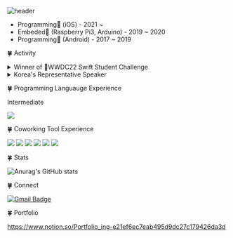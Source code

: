 ![header](https://capsule-render.vercel.app/api?type=rounded&color=gradient&height=180&section=header&text=Welcome&fontSize=60)

- Programming🍎 (iOS) - 2021 ~
- Embeded🚗 (Raspberry Pi3, Arduino) - 2019 ~ 2020
- Programming🤖 (Android) - 2017 ~ 2019

🍀 Activity
 
<details>
  <summary>Winner of WWDC22 Swift Student Challenge
  <!--[![Open Source Helpers](https://www.codetriage.com/airbnb/lottie-ios/badges/users.svg)](https://www.codetriage.com/airbnb/lottie-ios)--></summary>

https://github.com/greenthings/GreenWorld
 
</details>

<details>
  <summary>Korea's Representative Speaker</summary>

https://twitter.com/tim_cook/status/1533579556405248000
 
</details>


🍀 Programming Languauge Experience

Intermediate

![](https://img.shields.io/badge/Swift-white?style=flat-square&logo=swift&logoColor=red) 


🍀 Coworking Tool Experience

![](https://img.shields.io/badge/Git-black?style=flat-square&logo=git&logoColor=red) ![](https://img.shields.io/badge/Github-black?style=flat-square&logo=github&logoColor=orange) ![](https://img.shields.io/badge/Gitpod-black?style=flat-square&logo=gitpod&logoColor=darkblue) ![](https://img.shields.io/badge/Slack-black?style=flat-square&logo=slack&logoColor=yellow) ![](https://img.shields.io/badge/Jira-black?style=flat-square&logo=jira&logoColor=green) ![](https://img.shields.io/badge/Figma-black?style=flat-square&logo=figma&logoColor=purple) 


🍀 Stats

![Anurag's GitHub stats](https://github-readme-stats.vercel.app/api?username=greenthings&show_icons=true&theme=radical) 

🍀 Connect

[![Gmail Badge](https://img.shields.io/badge/Gmail-d14836?style=flat-square&logo=Gmail&logoColor=white&link=mailto:mnhfn8hj@gmail.com)](mailto:mnhhfn8hj01@gmail.com)

🍀 Portfolio

https://www.notion.so/Portfolio_ing-e21ef6ec7eab495d9dc27c179426da3d
